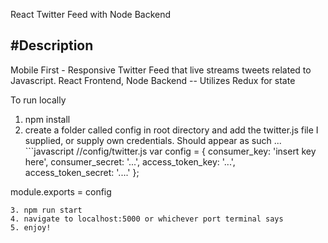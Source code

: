 React Twitter Feed with Node Backend


#Description
---
Mobile First - Responsive Twitter Feed that live streams tweets related to Javascript.
React Frontend, Node Backend -- Utilizes Redux for state

To run locally
1. npm install
2. create a folder called config in root directory and add the twitter.js file I supplied, or supply own credentials. Should appear as such
... ```javascript
//config/twitter.js
var config = {
  consumer_key: 'insert key here',
  consumer_secret: '...',
  access_token_key: '...',
  access_token_secret: '....'
};

module.exports = config
```
3. npm run start
4. navigate to localhost:5000 or whichever port terminal says
5. enjoy!
